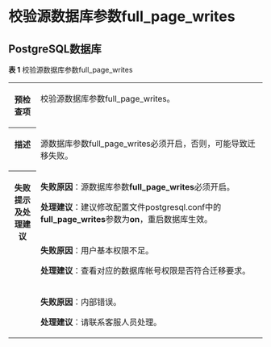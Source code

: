 # 校验源数据库参数full\_page\_writes<a name="drs_11_0057"></a>

## PostgreSQL数据库<a name="section2386145716404"></a>

**表 1**  校验源数据库参数full\_page\_writes

<a name="table18108192214474"></a>
<table><tbody><tr id="row19108192294711"><th class="firstcol" valign="top" width="11%" id="mcps1.2.3.1.1"><p id="p191087222477"><a name="p191087222477"></a><a name="p191087222477"></a><strong id="b13108162214473"><a name="b13108162214473"></a><a name="b13108162214473"></a>预检查项</strong></p>
</th>
<td class="cellrowborder" valign="top" width="89%" headers="mcps1.2.3.1.1 "><p id="p12789050113415"><a name="p12789050113415"></a><a name="p12789050113415"></a>校验源数据库参数full_page_writes。</p>
</td>
</tr>
<tr id="row3108132254714"><th class="firstcol" valign="top" width="11%" id="mcps1.2.3.2.1"><p id="p1710810224473"><a name="p1710810224473"></a><a name="p1710810224473"></a><strong id="b510892211472"><a name="b510892211472"></a><a name="b510892211472"></a>描述</strong></p>
</th>
<td class="cellrowborder" valign="top" width="89%" headers="mcps1.2.3.2.1 "><p id="p16970716173516"><a name="p16970716173516"></a><a name="p16970716173516"></a>源数据库参数full_page_writes必须开启，否则，可能导致迁移失败。</p>
</td>
</tr>
<tr id="row212432224711"><th class="firstcol" rowspan="3" valign="top" width="11%" id="mcps1.2.3.3.1"><p id="p1412462211472"><a name="p1412462211472"></a><a name="p1412462211472"></a><strong id="b111246227470"><a name="b111246227470"></a><a name="b111246227470"></a>失败提示及处理建议</strong></p>
</th>
<td class="cellrowborder" valign="top" width="89%" headers="mcps1.2.3.3.1 "><p id="p7680162855311"><a name="p7680162855311"></a><a name="p7680162855311"></a><strong id="b1571420165712"><a name="b1571420165712"></a><a name="b1571420165712"></a>失败原因</strong>：源数据库参数<span class="parmname" id="parmname96901237203417"><a name="parmname96901237203417"></a><a name="parmname96901237203417"></a><b>full_page_writes</b></span>必须开启。</p>
<p id="p18751578542"><a name="p18751578542"></a><a name="p18751578542"></a><strong id="b711814118810"><a name="b711814118810"></a><a name="b711814118810"></a>处理建议</strong>：建议修改配置文件postgresql.conf中的<span class="parmname" id="parmname1722114422337"><a name="parmname1722114422337"></a><a name="parmname1722114422337"></a><b>full_page_writes</b></span>参数为<span class="parmvalue" id="parmvalue1475316461332"><a name="parmvalue1475316461332"></a><a name="parmvalue1475316461332"></a><b>on</b></span>，重启数据库生效。</p>
</td>
</tr>
<tr id="row10235710144711"><td class="cellrowborder" valign="top" headers="mcps1.2.3.3.1 "><p id="p79614275530"><a name="p79614275530"></a><a name="p79614275530"></a><strong id="b3838321145715"><a name="b3838321145715"></a><a name="b3838321145715"></a>失败原因</strong>：用户基本权限不足。</p>
<p id="p17341101345410"><a name="p17341101345410"></a><a name="p17341101345410"></a><strong id="b88521821814"><a name="b88521821814"></a><a name="b88521821814"></a>处理建议</strong>：查看对应的数据库帐号权限是否符合迁移要求。</p>
</td>
</tr>
<tr id="row5578151420476"><td class="cellrowborder" valign="top" headers="mcps1.2.3.3.1 "><p id="p117543371522"><a name="p117543371522"></a><a name="p117543371522"></a><strong id="b1227672515714"><a name="b1227672515714"></a><a name="b1227672515714"></a>失败原因</strong>：内部错误。</p>
<p id="p1490342055417"><a name="p1490342055417"></a><a name="p1490342055417"></a><strong id="b10977142081"><a name="b10977142081"></a><a name="b10977142081"></a>处理建议</strong>：请联系客服人员处理。</p>
</td>
</tr>
</tbody>
</table>

